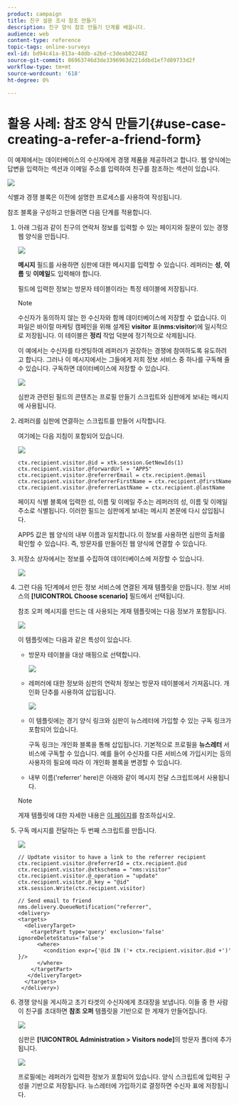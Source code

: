 ```yaml
---
product: campaign
title: 친구 설문 조사 참조 만들기
description: 친구 양식 참조 만들기 단계를 배웁니다.
audience: web
content-type: reference
topic-tags: online-surveys
exl-id: bd94c41a-813a-4ddb-a2bd-c3deab022482
source-git-commit: 86963746d3de3396963d221ddbd1ef7d89733d2f
workflow-type: tm+mt
source-wordcount: '618'
ht-degree: 0%

---
```


# 활용 사례: 참조 양식 만들기{#use-case-creating-a-refer-a-friend-form}

이 예제에서는 데이터베이스의 수신자에게 경쟁 제품을 제공하려고 합니다. 웹 양식에는 답변을 입력하는 섹션과 이메일 주소를 입력하여 친구를 참조하는 섹션이 있습니다.

![](assets/s_ncs_admin_survey_viral_sample_0.png)

식별과 경쟁 블록은 이전에 설명한 프로세스를 사용하여 작성됩니다.

참조 블록을 구성하고 만들려면 다음 단계를 적용합니다.

1. 아래 그림과 같이 친구의 연락처 정보를 입력할 수 있는 페이지와 질문이 있는 경쟁 웹 양식을 만듭니다.

   ![](assets/s_ncs_admin_survey_viral_sample_2.png)

   **메시지** 필드를 사용하면 심판에 대한 메시지를 입력할 수 있습니다. 레퍼러는 **성**, **이름** 및 **이메일**&#x200B;도 입력해야 합니다.

   필드에 입력한 정보는 방문자 테이블이라는 특정 테이블에 저장됩니다.

   >[!NOTE]
   >
   >수신자가 동의하지 않는 한 수신자와 함께 데이터베이스에 저장할 수 없습니다. 이 파일은 바이럴 마케팅 캠페인을 위해 설계된 **visitor** 표(**nms:visitor**)에 일시적으로 저장됩니다. 이 테이블은 **정리** 작업 덕분에 정기적으로 삭제됩니다.
   >
   >이 예에서는 수신자를 타겟팅하여 레퍼러가 권장하는 경쟁에 참여하도록 유도하려고 합니다. 그러나 이 메시지에서는 그들에게 저희 정보 서비스 중 하나를 구독해 줄 수 있습니다. 구독하면 데이터베이스에 저장할 수 있습니다.

   ![](assets/s_ncs_admin_survey_viral_sample_5.png)

   심판과 관련된 필드의 콘텐츠는 프로필 만들기 스크립트와 심판에게 보내는 메시지에 사용됩니다.

1. 레퍼러를 심판에 연결하는 스크립트를 만들어 시작합니다.

   여기에는 다음 지침이 포함되어 있습니다.

   ![](assets/s_ncs_admin_survey_viral_sample_4.png)

   ```
   ctx.recipient.visitor.@id = xtk.session.GetNewIds(1)
   ctx.recipient.visitor.@forwardUrl = "APP5"
   ctx.recipient.visitor.@referrerEmail = ctx.recipient.@email
   ctx.recipient.visitor.@referrerFirstName = ctx.recipient.@firstName
   ctx.recipient.visitor.@referrerLastName = ctx.recipient.@lastName
   ```

   페이지 식별 블록에 입력한 성, 이름 및 이메일 주소는 레퍼러의 성, 이름 및 이메일 주소로 식별됩니다. 이러한 필드는 심판에게 보내는 메시지 본문에 다시 삽입됩니다.

   APP5 값은 웹 양식의 내부 이름과 일치합니다.이 정보를 사용하면 심판의 출처를 확인할 수 있습니다. 즉, 방문자를 만들어진 웹 양식에 연결할 수 있습니다.

1. 저장소 상자에서는 정보를 수집하여 데이터베이스에 저장할 수 있습니다.

   ![](assets/s_ncs_admin_survey_viral_sample_4b.png)

1. 그런 다음 1단계에서 만든 정보 서비스에 연결된 게재 템플릿을 만듭니다. 정보 서비스의 **[!UICONTROL Choose scenario]** 필드에서 선택됩니다.

   참조 오퍼 메시지를 만드는 데 사용되는 게재 템플릿에는 다음 정보가 포함됩니다.

   ![](assets/s_ncs_admin_survey_viral_sample_7.png)

   이 템플릿에는 다음과 같은 특성이 있습니다.

   * 방문자 테이블을 대상 매핑으로 선택합니다.

      ![](assets/s_ncs_admin_survey_viral_sample_7b.png)

   * 레퍼러에 대한 정보와 심판의 연락처 정보는 방문자 테이블에서 가져옵니다. 개인화 단추를 사용하여 삽입됩니다.

      ![](assets/s_ncs_admin_survey_viral_sample_7a.png)

   * 이 템플릿에는 경기 양식 링크와 심판이 뉴스레터에 가입할 수 있는 구독 링크가 포함되어 있습니다.

      구독 링크는 개인화 블록을 통해 삽입됩니다. 기본적으로 프로필을 **뉴스레터** 서비스에 구독할 수 있습니다. 예를 들어 수신자를 다른 서비스에 가입시키는 등의 사용자의 필요에 따라 이 개인화 블록을 변경할 수 있습니다.

   * 내부 이름(&#39;referrer&#39; here)은 아래와 같이 메시지 전달 스크립트에서 사용됩니다.
   >[!NOTE]
   >
   >게재 템플릿에 대한 자세한 내용은 [이 페이지](../../delivery/using/about-templates.md)를 참조하십시오.

1. 구독 메시지를 전달하는 두 번째 스크립트를 만듭니다.

   ![](assets/s_ncs_admin_survey_viral_sample_7c.png)

   ```
   // Updtate visitor to have a link to the referrer recipient
   ctx.recipient.visitor.@referrerId = ctx.recipient.@id
   ctx.recipient.visitor.@xtkschema = "nms:visitor"
   ctx.recipient.visitor.@_operation = "update" 
   ctx.recipient.visitor.@_key = "@id" 
   xtk.session.Write(ctx.recipient.visitor)
   
   // Send email to friend
   nms.delivery.QueueNotification("referrer",
   <delivery>
   <targets>
     <deliveryTarget>
       <targetPart type='query' exclusion='false' ignoreDeleteStatus='false'>
         <where>
           <condition expr={'@id IN ('+ ctx.recipient.visitor.@id +')' }/>
         </where>
       </targetPart>
      </deliveryTarget>
     </targets>
    </delivery>)
   ```

1. 경쟁 양식을 게시하고 초기 타겟의 수신자에게 초대장을 보냅니다. 이들 중 한 사람이 친구를 초대하면 **참조 오퍼** 템플릿을 기반으로 한 게재가 만들어집니다.

   ![](assets/s_ncs_admin_survey_viral_sample_8.png)

   심판은 **[!UICONTROL Administration > Visitors node]**&#x200B;의 방문자 폴더에 추가됩니다.

   ![](assets/s_ncs_admin_survey_viral_sample_9.png)

   프로필에는 레퍼러가 입력한 정보가 포함되어 있습니다. 양식 스크립트에 입력된 구성을 기반으로 저장됩니다. 뉴스레터에 가입하기로 결정하면 수신자 표에 저장됩니다.
